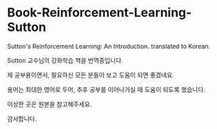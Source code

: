 # Book-Reinforcement-Learning-Sutton
Sutton's Reinforcement Learning: An Introduction. translated to Korean.

Sutton 교수님의 강화학습 책을 번역중입니다.

제 공부용이면서, 필요하신 모든 분들이 보고 도움이 되면 좋겠네요.

용어는 최대한 영어로 두어, 추후 공부를 이어나가실 때 도움이 되도록 했습니다.

이상한 곳은 원본을 참고해주세요.

감사합니다.
